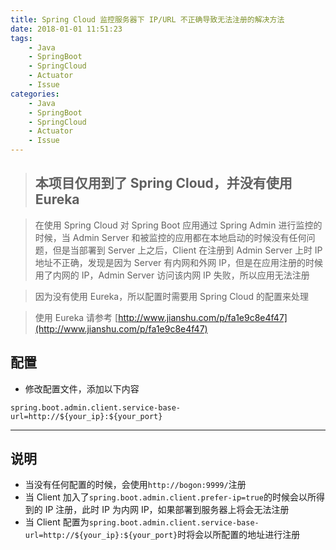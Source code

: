 ```yaml
---
title: Spring Cloud 监控服务器下 IP/URL 不正确导致无法注册的解决方法
date: 2018-01-01 11:51:23
tags:
    - Java
    - SpringBoot 
    - SpringCloud
    - Actuator
    - Issue
categories: 
    - Java
    - SpringBoot
    - SpringCloud
    - Actuator
    - Issue
---
```

> ## 本项目仅用到了 Spring Cloud，并没有使用 Eureka


> 在使用 Spring Cloud 对 Spring Boot 应用通过 Spring Admin 进行监控的时候，当 Admin Server 和被监控的应用都在本地启动的时候没有任何问题，但是当部署到 Server 上之后，Client 在注册到 Admin Server 上时 IP 地址不正确，发现是因为 Server 有内网和外网 IP，但是在应用注册的时候用了内网的 IP，Admin Server 访问该内网 IP 失败，所以应用无法注册

> 因为没有使用 Eureka，所以配置时需要用 Spring Cloud 的配置来处理

> 使用 Eureka 请参考 [http://www.jianshu.com/p/fa1e9c8e4f47](http://www.jianshu.com/p/fa1e9c8e4f47)

## 配置

- 修改配置文件，添加以下内容

```
spring.boot.admin.client.service-base-url=http://${your_ip}:${your_port}
```

-------------

## 说明

- 当没有任何配置的时候，会使用`http://bogon:9999/`注册
- 当 Client 加入了`spring.boot.admin.client.prefer-ip=true`的时候会以所得到的 IP 注册，此时 IP 为内网 IP，如果部署到服务器上将会无法注册
- 当 Client 配置为`spring.boot.admin.client.service-base-url=http://${your_ip}:${your_port}`时将会以所配置的地址进行注册